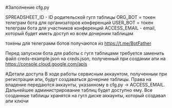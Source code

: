 #Заполнение cfg.py

SPREADSHEET_ID - ID родительской гугл таблицы
ORG_BOT = токен телеграм бота для организаторов конференций
USER_BOT = токен телеграм бота для участников конференций
ACCESS_EMAIL - email, который будет иметь доступ ко всем дочерним таблицам

токены для телеграмм ботов получаются из https://t.me/BotFather

Перед запуском бота для работы с гугл таблицами требуется заменить файл creds-example.json на creds.json, полученный при создании апи на https://console.cloud.google.com/apis

#Детали доступа
В ходе работы сервисным аккаунтом, полученным при регистрации апи, будут создаваться дочерние таблицы. Права на владение передаются аккаунты, указанному в cfg.py -> ACCESS_EMAIL. Дальнейшее администрирование таблиц будет доступно ему. Все созданные таблицы хранятся на гугл диске аккаунты, который создавал апи ключи